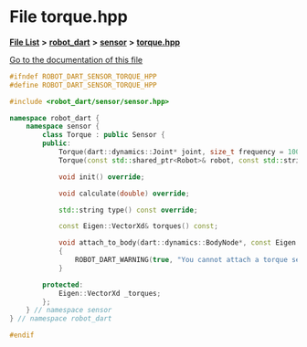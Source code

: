 

# File torque.hpp

[**File List**](files.md) **>** [**robot\_dart**](dir_166284c5f0440000a6384365f2a45567.md) **>** [**sensor**](dir_d1adb19f0b40b70b30ee0daf1901679b.md) **>** [**torque.hpp**](torque_8hpp.md)

[Go to the documentation of this file](torque_8hpp.md)


```C++
#ifndef ROBOT_DART_SENSOR_TORQUE_HPP
#define ROBOT_DART_SENSOR_TORQUE_HPP

#include <robot_dart/sensor/sensor.hpp>

namespace robot_dart {
    namespace sensor {
        class Torque : public Sensor {
        public:
            Torque(dart::dynamics::Joint* joint, size_t frequency = 1000);
            Torque(const std::shared_ptr<Robot>& robot, const std::string& joint_name, size_t frequency = 1000) : Torque(robot->joint(joint_name), frequency) {}

            void init() override;

            void calculate(double) override;

            std::string type() const override;

            const Eigen::VectorXd& torques() const;

            void attach_to_body(dart::dynamics::BodyNode*, const Eigen::Isometry3d&) override
            {
                ROBOT_DART_WARNING(true, "You cannot attach a torque sensor to a body!");
            }

        protected:
            Eigen::VectorXd _torques;
        };
    } // namespace sensor
} // namespace robot_dart

#endif
```



